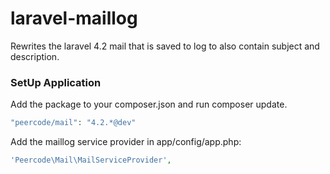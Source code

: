 laravel-maillog
===============

Rewrites the laravel 4.2 mail that is saved to log to also contain subject and description.

### SetUp Application

Add the package to your composer.json and run composer update.
```php
"peercode/mail": "4.2.*@dev"
```

Add the maillog service provider in app/config/app.php:

```php
'Peercode\Mail\MailServiceProvider',
```
